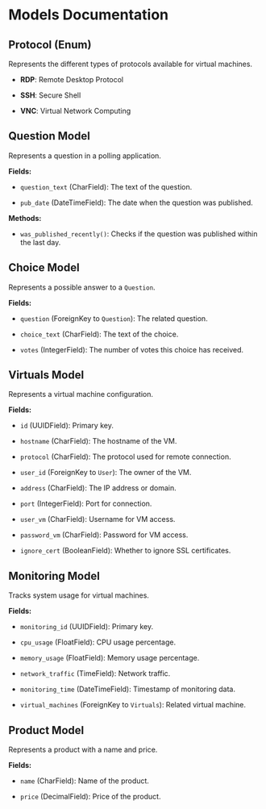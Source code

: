 # Models Documentation

## Protocol (Enum)  
Represents the different types of protocols available for virtual machines.  

- **RDP**: Remote Desktop Protocol  

- **SSH**: Secure Shell  

- **VNC**: Virtual Network Computing  

## Question Model  
Represents a question in a polling application.  

**Fields:**  

- `question_text` (CharField): The text of the question.  

- `pub_date` (DateTimeField): The date when the question was published.  

**Methods:**  

- `was_published_recently()`: Checks if the question was published within the last day.  

## Choice Model  
Represents a possible answer to a `Question`.  

**Fields:**  

- `question` (ForeignKey to `Question`): The related question.  

- `choice_text` (CharField): The text of the choice.  

- `votes` (IntegerField): The number of votes this choice has received.  

## Virtuals Model  
Represents a virtual machine configuration.  

**Fields:**  

- `id` (UUIDField): Primary key.  

- `hostname` (CharField): The hostname of the VM.  

- `protocol` (CharField): The protocol used for remote connection.  

- `user_id` (ForeignKey to `User`): The owner of the VM.  

- `address` (CharField): The IP address or domain.  

- `port` (IntegerField): Port for connection.  

- `user_vm` (CharField): Username for VM access.  

- `password_vm` (CharField): Password for VM access.  

- `ignore_cert` (BooleanField): Whether to ignore SSL certificates.  

## Monitoring Model  
Tracks system usage for virtual machines.  

**Fields:**  

- `monitoring_id` (UUIDField): Primary key.  

- `cpu_usage` (FloatField): CPU usage percentage.  

- `memory_usage` (FloatField): Memory usage percentage.  

- `network_traffic` (TimeField): Network traffic.  

- `monitoring_time` (DateTimeField): Timestamp of monitoring data.  

- `virtual_machines` (ForeignKey to `Virtuals`): Related virtual machine.  

## Product Model  
Represents a product with a name and price.  

**Fields:**  

- `name` (CharField): Name of the product.  

- `price` (DecimalField): Price of the product.  
